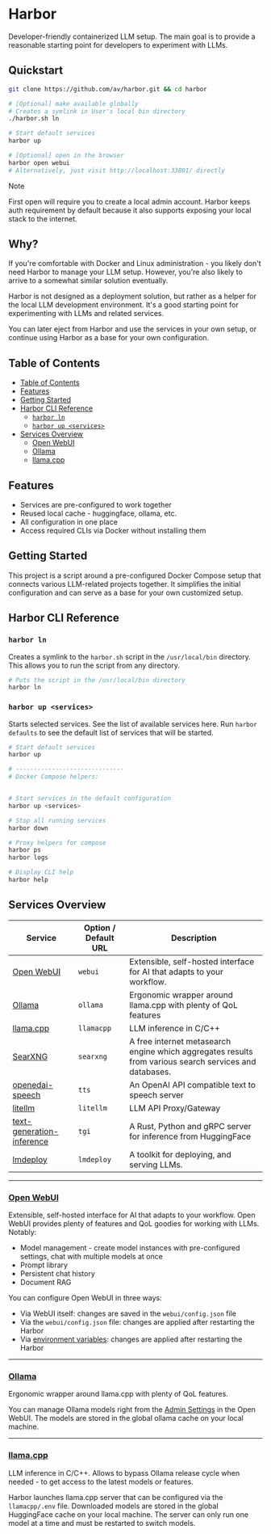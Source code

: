 # Harbor

Developer-friendly containerized LLM setup. The main goal is to provide a reasonable starting point for developers to experiment with LLMs.

## Quickstart

```bash
git clone https://github.com/av/harbor.git && cd harbor

# [Optional] make available globally
# Creates a symlink in User's local bin directory
./harbor.sh ln

# Start default services
harbor up

# [Optional] open in the browser
harbor open webui
# Alternatively, just visit http://localhost:33801/ directly
```

> [!NOTE]
> First open will require you to create a local admin account. Harbor keeps auth requirement by default because it also supports exposing your local stack to the internet.

## Why?

If you're comfortable with Docker and Linux administration - you likely don't need Harbor to manage your LLM setup. However, you're also likely to arrive to a somewhat similar solution eventually.

Harbor is not designed as a deployment solution, but rather as a helper for the local LLM development environment. It's a good starting point for experimenting with LLMs and related services.

You can later eject from Harbor and use the services in your own setup, or continue using Harbor as a base for your own configuration.

## Table of Contents

- [Table of Contents](#table-of-contents)
- [Features](#features)
- [Getting Started](#getting-started)
- [Harbor CLI Reference](#harbor-cli-reference)
  - [`harbor ln`](#harbor-ln)
  - [`harbor up <services>`](#harbor-up-services)
- [Services Overview](#services-overview)
  - [Open WebUI](#open-webui)
  - [Ollama](#ollama)
  - [llama.cpp](#llamacpp)

## Features

- Services are pre-configured to work together
- Reused local cache - huggingface, ollama, etc.
- All configuration in one place
- Access required CLIs via Docker without installing them

## Getting Started

This project is a script around a pre-configured Docker Compose setup that connects various LLM-related projects together. It simplifies the initial configuration and can serve as a base for your own customized setup.

## Harbor CLI Reference

### `harbor ln`

Creates a symlink to the `harbor.sh` script in the `/usr/local/bin` directory. This allows you to run the script from any directory.

```bash
# Puts the script in the /usr/local/bin directory
harbor ln
```

### `harbor up <services>`

Starts selected services. See the list of available services here. Run `harbor defaults` to see the default list
of services that will be started.

```bash
# Start default services
harbor up
```

```bash
# ------------------------------
# Docker Compose helpers:


# Start services in the default configuration
harbor up <services>

# Stop all running services
harbor down

# Proxy helpers for compose
harbor ps
harbor logs

# Display CLI help
harbor help

```

## Services Overview

| Service | Option / Default URL | Description |
| --- | --- | --- |
| [Open WebUI](https://docs.openwebui.com/) | `webui` | Extensible, self-hosted interface for AI that adapts to your workflow. |
| [Ollama](https://ollama.com/) | `ollama` |  Ergonomic wrapper around llama.cpp with plenty of QoL features |
| [llama.cpp](https://github.com/ggerganov/llama.cpp) | `llamacpp` | LLM inference in C/C++ |
| [SearXNG](https://github.com/searxng/searxng) | `searxng` | A free internet metasearch engine which aggregates results from various search services and databases. |
| [openedai-speech](https://github.com/matatonic/openedai-speech) | `tts` | An OpenAI API compatible text to speech server |
| [litellm](https://docs.litellm.ai/docs/) | `litellm`| LLM API Proxy/Gateway |
| [text-generation-inference](https://github.com/huggingface/text-generation-inference) | `tgi` | A Rust, Python and gRPC server for inference from HuggingFace |
| [lmdeploy](https://lmdeploy.readthedocs.io/en/latest/get_started.html) | `lmdeploy` | A toolkit for deploying, and serving LLMs. |

---

### [Open WebUI](https://docs.openwebui.com/)
Extensible, self-hosted interface for AI that adapts to your workflow. Open WebUI provides plenty of features and QoL goodies for working with LLMs. Notably:
- Model management - create model instances with pre-configured settings, chat with multiple models at once
- Prompt library
- Persistent chat history
- Document RAG

You can configure Open WebUI in three ways:
- Via WebUI itself: changes are saved in the `webui/config.json` file
- Via the `webui/config.json` file: changes are applied after restarting the Harbor
- Via [environment variables](https://docs.openwebui.com/getting-started/env-configuration/): changes are applied after restarting the Harbor


---

### [Ollama](https://ollama.com/)
Ergonomic wrapper around llama.cpp with plenty of QoL features.

You can manage Ollama models right from the [Admin Settings](http://localhost:33801/admin/settings/) in the Open WebUI. The models are stored in the global ollama cache on your local machine.

---

### [llama.cpp](https://github.com/ggerganov/llama.cpp)
LLM inference in C/C++. Allows to bypass Ollama release cycle when needed - to get access to the latest models or features.

Harbor launches llama.cpp server that can be configured via the `llamacpp/.env` file. Downloaded models are stored in the global HuggingFace cache on your local machine. The server can only run one model at a time and must be restarted to switch models.
